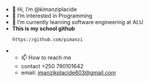 - 👋 Hi, I’m @kimanziplacide
- 👀 I’m interested in Programming
- 🌱 I’m currently learning software engineering at ALU  
- **This is my school github**
  ```
  https://github.com/pimanzi
  ```
- - 📫 How to reach me
  - contact +250 790101642
  - email: imanzikplacide603@gmail.com

<!---
kimanziplacide/kimanziplacide is a ✨ special ✨ repository because its `README.md` (this file) appears on your GitHub profile.
You can click the Preview link to take a look at your changes.
--->
